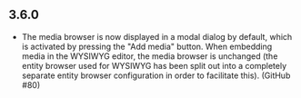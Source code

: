 ## 3.6.0
* The media browser is now displayed in a modal dialog by default, which is
  activated by pressing the "Add media" button. When embedding media in the
  WYSIWYG editor, the media browser is unchanged (the entity browser used for
  WYSIWYG has been split out into a completely separate entity browser
  configuration in order to facilitate this). (GitHub #80)
